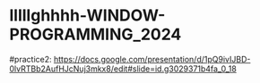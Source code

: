# lllllghhhh-WINDOW-PROGRAMMING_2024
#practice2: https://docs.google.com/presentation/d/1pQ9ivIJBD-0lvRTBb2AufHJcNuj3mkx8/edit#slide=id.g3029371b4fa_0_18
